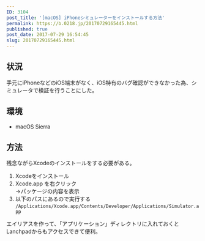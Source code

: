 ```yaml
---
ID: 3104
post_title: '[macOS] iPhoneシミュレーターをインストールする方法'
permalink: https://b.0218.jp/20170729165445.html
published: true
post_date: 2017-07-29 16:54:45
slug: 20170729165445.html
---
```

<h2>状況</h2>

手元にiPhoneなどのiOS端末がなく、iOS特有のバグ確認ができなかった為、シミュレータで検証を行うことにした。

<h2>環境</h2>

<ul>
<li>macOS Sierra</li>
</ul>

<h2>方法</h2>

残念ながらXcodeのインストールをする必要がある。

<ol>
<li>Xcodeをインストール</li>
<li>Xcode.app を右クリック<br />
→パッケージの内容を表示</li>
<li>以下のパスにあるので実行する
<code>/Applications/Xcode.app/Contents/Developer/Applications/Simulator.app</code></li>
</ol>

エイリアスを作って、「アプリケーション」ディレクトリに入れておくとLanchpadからもアクセスできて便利。